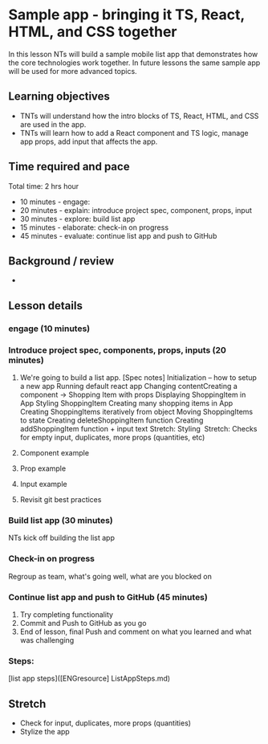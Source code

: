 # Sample app - bringing it TS, React, HTML, and CSS together
In this lesson NTs will build a sample mobile list app that demonstrates how the core technologies work together. In future lessons the same sample app will be used for more advanced topics.

## Learning objectives
* TNTs will understand how the intro blocks of TS, React, HTML, and CSS are used in the app.
* TNTs will learn how to add a React component and TS logic, manage app props, add input that affects the app.

## Time required and pace
Total time: 2 hrs hour
* 10 minutes - engage: 
* 20 minutes - explain: introduce project spec, component, props, input
* 30 minutes - explore: build list app
* 15 minutes - elaborate: check-in on progress
* 45 minutes - evaluate: continue list app and push to GitHub

## Background / review
* 

## Lesson details
### engage (10 minutes)
### Introduce project spec, components, props, inputs (20 minutes)
1. We're going to build a list app. [Spec notes]
Initialization – how to setup a new app​
Running default react app​
Changing content​
Creating a component -> Shopping Item with props​
Displaying ShoppingItem in App​
Styling ShoppingItem​
Creating many shopping items in App​
Creating ShoppingItems iteratively from object​
Moving ShoppingItems to state​
Creating deleteShoppingItem function​
Creating addShoppingItem function + input text​
Stretch: Styling ​
Stretch: Checks for empty input, duplicates, more props (quantities, etc)

2. Component example 
3. Prop example
4. Input example
5. Revisit git best practices

### Build list app (30 minutes)
NTs kick off building the list app

### Check-in on progress
Regroup as team, what's going well, what are you blocked on

### Continue list app and push to GitHub (45 minutes)
1. Try completing functionality 
2. Commit and Push to GitHub as you go
3. End of lesson, final Push and comment on what you learned and what was challenging

### Steps:
[list app steps]([ENGresource] ListAppSteps.md)
## Stretch
* Check for input, duplicates, more props (quantities)
* Stylize the app
